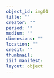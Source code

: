 ```yaml
---
object_id: img01
title: ""
creator: ""
period: ""
medium: ""
dimensions: ""
location: ""
credit: ""
thumbnail: 
iiif_manifest: 
layout: object
---
```



